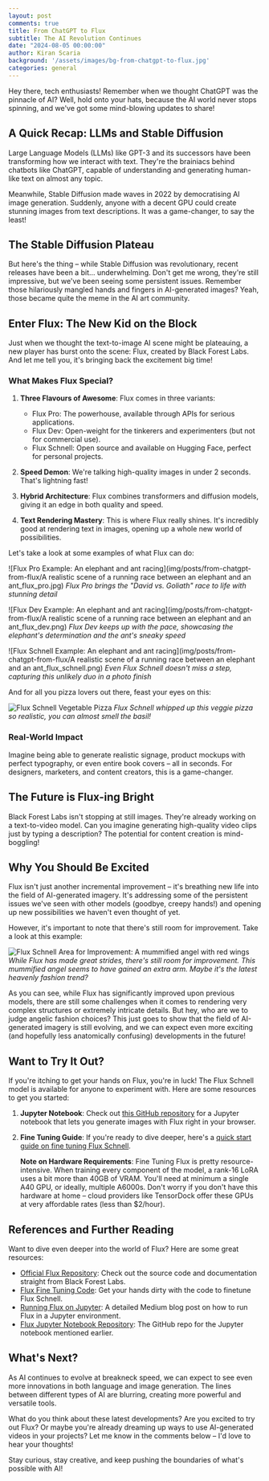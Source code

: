 ```yaml
---
layout: post
comments: true
title: From ChatGPT to Flux
subtitle: The AI Revolution Continues
date: "2024-08-05 00:00:00"
author: Kiran Scaria
background: '/assets/images/bg-from-chatgpt-to-flux.jpg'
categories: general
---
```


Hey there, tech enthusiasts! Remember when we thought ChatGPT was the pinnacle of AI? Well, hold onto your hats, because the AI world never stops spinning, and we've got some mind-blowing updates to share!

## A Quick Recap: LLMs and Stable Diffusion

Large Language Models (LLMs) like GPT-3 and its successors have been transforming how we interact with text. They're the brainiacs behind chatbots like ChatGPT, capable of understanding and generating human-like text on almost any topic.

Meanwhile, Stable Diffusion made waves in 2022 by democratising AI image generation. Suddenly, anyone with a decent GPU could create stunning images from text descriptions. It was a game-changer, to say the least!

## The Stable Diffusion Plateau

But here's the thing – while Stable Diffusion was revolutionary, recent releases have been a bit... underwhelming. Don't get me wrong, they're still impressive, but we've been seeing some persistent issues. Remember those hilariously mangled hands and fingers in AI-generated images? Yeah, those became quite the meme in the AI art community.

## Enter Flux: The New Kid on the Block

Just when we thought the text-to-image AI scene might be plateauing, a new player has burst onto the scene: Flux, created by Black Forest Labs. And let me tell you, it's bringing back the excitement big time!

### What Makes Flux Special?

1. **Three Flavours of Awesome**: Flux comes in three variants:
   - Flux Pro: The powerhouse, available through APIs for serious applications.
   - Flux Dev: Open-weight for the tinkerers and experimenters (but not for commercial use).
   - Flux Schnell: Open source and available on Hugging Face, perfect for personal projects.

2. **Speed Demon**: We're talking high-quality images in under 2 seconds. That's lightning fast!

3. **Hybrid Architecture**: Flux combines transformers and diffusion models, giving it an edge in both quality and speed.

4. **Text Rendering Mastery**: This is where Flux really shines. It's incredibly good at rendering text in images, opening up a whole new world of possibilities.

Let's take a look at some examples of what Flux can do:

![Flux Pro Example: An elephant and ant racing](img/posts/from-chatgpt-from-flux/A realistic scene of a running race between an elephant and an ant_flux_pro.jpg)
*Flux Pro brings the "David vs. Goliath" race to life with stunning detail*

![Flux Dev Example: An elephant and ant racing](img/posts/from-chatgpt-from-flux/A realistic scene of a running race between an elephant and an ant_flux_dev.png)
*Flux Dev keeps up with the pace, showcasing the elephant's determination and the ant's sneaky speed*

![Flux Schnell Example: An elephant and ant racing](img/posts/from-chatgpt-from-flux/A realistic scene of a running race between an elephant and an ant_flux_schnell.png)
*Even Flux Schnell doesn't miss a step, capturing this unlikely duo in a photo finish*

And for all you pizza lovers out there, feast your eyes on this:

![Flux Schnell Vegetable Pizza](img/posts/from-chatgpt-from-flux/pizza.png)
*Flux Schnell whipped up this veggie pizza so realistic, you can almost smell the basil!*

### Real-World Impact

Imagine being able to generate realistic signage, product mockups with perfect typography, or even entire book covers – all in seconds. For designers, marketers, and content creators, this is a game-changer.

## The Future is Flux-ing Bright

Black Forest Labs isn't stopping at still images. They're already working on a text-to-video model. Can you imagine generating high-quality video clips just by typing a description? The potential for content creation is mind-boggling!

## Why You Should Be Excited

Flux isn't just another incremental improvement – it's breathing new life into the field of AI-generated imagery. It's addressing some of the persistent issues we've seen with other models (goodbye, creepy hands!) and opening up new possibilities we haven't even thought of yet.

However, it's important to note that there's still room for improvement. Take a look at this example:

![Flux Schnell Area for Improvement: A mummified angel with red wings](img/posts/from-chatgpt-from-flux/out-0-33.webp)
*While Flux has made great strides, there's still room for improvement. This mummified angel seems to have gained an extra arm. Maybe it's the latest heavenly fashion trend?*

As you can see, while Flux has significantly improved upon previous models, there are still some challenges when it comes to rendering very complex structures or extremely intricate details. But hey, who are we to judge angelic fashion choices? This just goes to show that the field of AI-generated imagery is still evolving, and we can expect even more exciting (and hopefully less anatomically confusing) developments in the future!

## Want to Try It Out?

If you're itching to get your hands on Flux, you're in luck! The Flux Schnell model is available for anyone to experiment with. Here are some resources to get you started:

1. **Jupyter Notebook**: Check out [this GitHub repository](https://github.com/camenduru/flux-jupyter) for a Jupyter notebook that lets you generate images with Flux right in your browser.

2. **Fine Tuning Guide**: If you're ready to dive deeper, here's a [quick start guide on fine tuning Flux Schnell](https://github.com/bghira/SimpleTuner/blob/main/documentation/quickstart/FLUX.md).

   **Note on Hardware Requirements**: Fine Tuning Flux is pretty resource-intensive. When training every component of the model, a rank-16 LoRA uses a bit more than 40GB of VRAM. You'll need at minimum a single A40 GPU, or ideally, multiple A6000s. Don't worry if you don't have this hardware at home – cloud providers like TensorDock offer these GPUs at very affordable rates (less than $2/hour).

## References and Further Reading

Want to dive even deeper into the world of Flux? Here are some great resources:

- [Official Flux Repository](https://github.com/black-forest-labs/flux): Check out the source code and documentation straight from Black Forest Labs.
- [Flux Fine Tuning Code](https://github.com/black-forest-labs/flux): Get your hands dirty with the code to finetune Flux Schnell.
- [Running Flux on Jupyter](https://medium.com/@richardsongunde/black-forest-labs-flux-the-new-text-to-image-ai-thats-making-waves-c39e68607ae7): A detailed Medium blog post on how to run Flux in a Jupyter environment.
- [Flux Jupyter Notebook Repository](https://github.com/camenduru/flux-jupyter): The GitHub repo for the Jupyter notebook mentioned earlier.

## What's Next?

As AI continues to evolve at breakneck speed, we can expect to see even more innovations in both language and image generation. The lines between different types of AI are blurring, creating more powerful and versatile tools.

What do you think about these latest developments? Are you excited to try out Flux? Or maybe you're already dreaming up ways to use AI-generated videos in your projects? Let me know in the comments below – I'd love to hear your thoughts!

Stay curious, stay creative, and keep pushing the boundaries of what's possible with AI!
